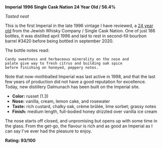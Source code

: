 **Imperial 1996 Single Cask Nation 24 Year Old / 56.4%**

*Tasted neat*

This is the first Imperial in the late 1996 vintage I have reviewed, a [24 year old](https://www.whiskybase.com/whiskies/whisky/169151/imperial-1996-jwc) from the Jewish Whisky Company / Single Cask Nation.  One of just 186 bottles, it was distilled april 1996 and laid to rest in second-fill bourbon barrel #3420 before being bottled in september 2020.

The bottle notes read:

    Candy sweetness and herbaceous minerality on the nose and 
    palate give way to fresh citrus and building oak spice 
    before finishing on honeyed, peppery notes.

Note that now-mothballed Imperial was last active in 1998, and that the last few years of production did not have a good reputation for excellence.  Today, new distillery Dalmunach has been built on the Imperial site.

* **Color:** russet (1.3)
* **Nose:** vanilla, cream, lemon cake, and rosewater 
* **Taste:** rich custard, chalky oak, crème brûlée, lime sorbet; grassy notes
* **Finish:** medium length, full-bodied honey drizzled over vanilla ice cream

The nose starts off closed, and unpromising but opens up with some time in the glass.  From the get-go, the flavour is rich and as good an Imperial as I can say I've ever had the pleasure to enjoy.

**Rating: 93/100**